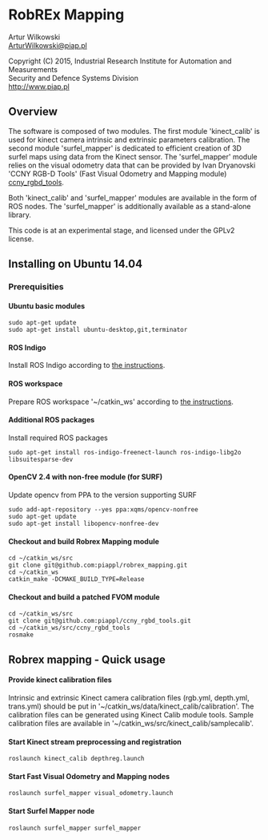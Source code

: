 RobREx Mapping
==============

Artur Wilkowski  
<ArturWilkowski@piap.pl>

Copyright (C) 2015, Industrial Research Institute for Automation and Measurements  
Security and Defence Systems Division   
<http://www.piap.pl>

Overview
--------

The software is composed of two modules. The first module 'kinect_calib' is used for kinect camera intrinsic and extrinsic parameters calibration. The second module 'surfel_mapper' is dedicated to efficient creation of 3D surfel maps using data from the Kinect sensor. The 'surfel_mapper' module relies on the visual odometry data that can be provided by Ivan Dryanovski 'CCNY RGB-D Tools' (Fast Visual Odometry and Mapping module) [ccny_rgbd_tools](https://github.com/ccny-ros-pkg/ccny_rgbd_tools).

Both 'kinect_calib' and 'surfel_mapper' modules are available in the form of ROS nodes. The 'surfel_mapper' is additionally available as a stand-alone library. 

This code is at an experimental stage, and licensed under the GPLv2 license.

Installing on Ubuntu 14.04
--------------------------

### Prerequisities ###

#### Ubuntu basic modules ####
	sudo apt-get update
	sudo apt-get install ubuntu-desktop,git,terminator

#### ROS Indigo ####

Install ROS Indigo according to [the instructions](http://wiki.ros.org/indigo/Installation/Ubuntu). 

#### ROS workspace ####

Prepare ROS workspace '~/catkin_ws' according to [the instructions](http://wiki.ros.org/catkin/Tutorials/create_a_workspace).

#### Additional ROS packages ####

Install required ROS packages

	sudo apt-get install ros-indigo-freenect-launch ros-indigo-libg2o libsuitesparse-dev


#### OpenCV 2.4 with non-free module (for SURF) ####

Update opencv from PPA to the version supporting SURF 

	sudo add-apt-repository --yes ppa:xqms/opencv-nonfree
	sudo apt-get update 
	sudo apt-get install libopencv-nonfree-dev

#### Checkout and build Robrex Mapping module ####
	cd ~/catkin_ws/src
	git clone git@github.com:piappl/robrex_mapping.git
	cd ~/catkin_ws
	catkin_make -DCMAKE_BUILD_TYPE=Release

#### Checkout and build a patched FVOM module
	cd ~/catkin_ws/src
	git clone git@github.com:piappl/ccny_rgbd_tools.git
	cd ~/catkin_ws/src/ccny_rgbd_tools
	rosmake

Robrex mapping - Quick usage
----------------------------

#### Provide kinect calibration files ####

Intrinsic and extrinsic Kinect camera calibration files (rgb.yml, depth.yml, trans.yml) should be put in '~/catkin_ws/data/kinect_calib/calibration'. The calibration files can be generated using Kinect Calib module tools. Sample calibration files are available in '~/catkin_ws/src/kinect_calib/samplecalib'.

#### Start Kinect stream preprocessing and registration ####

	roslaunch kinect_calib depthreg.launch

#### Start Fast Visual Odometry and Mapping nodes 

	roslaunch surfel_mapper visual_odometry.launch 

#### Start Surfel Mapper node

	roslaunch surfel_mapper surfel_mapper

